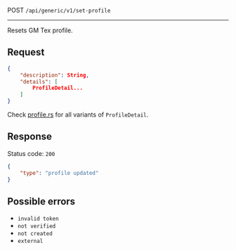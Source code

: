 POST `/api/generic/v1/set-profile`

---

Resets GM Tex profile.

## Request

```json
{
    "description": String,
    "details": [
        ProfileDetail...
    ]
}
```

Check [profile.rs](https://github.com/gmornin/rust-bindings/blob/master/src/structs/profile.rs) for all variants of `ProfileDetail`.

## Response

Status code: `200`

```json
{
    "type": "profile updated"
}
```

## Possible errors

- `invalid token`
- `not verified`
- `not created`
- `external`
